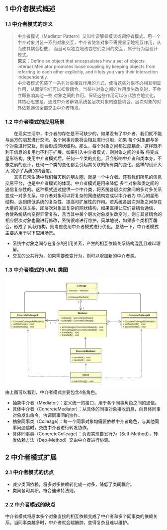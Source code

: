 ## 1 中介者模式概述
### 1.1 中介者模式的定义
> 中介者模式（Mediator Pattern）又叫作调解者模式或调停者模式。用一个中介对象封装一系列对象交互，中介者使各对象不需要显示地相互作用，从而使其耦合松散，
> 而且可以独立地改变它们之间的交互，属于行为型设计模式。
> <br>
> **原文**：Define an object that encapsulates how a set of objects interact.Mediator promotes loose coupling by keeping
> objects from referring to each other explicitly, and it lets you vary their interaction independently.
> <br>
> 中介者模式包装了一系列对象相互作用的方式，使得这些对象不必相互明显作用，从而使它们可以松散耦合。当某些对象之间的作用发生改变时，不会立即影响其他一些
> 对象之间的作用。保证这些作用可以彼此独立地变化。其核心思想是，通过中介者解耦系统各层次对象的直接耦合，层次对象的对外依赖通信全部交由中介者转发。

### 1.2 中介者模式的应用场景
&ensp;&ensp;&ensp;&ensp;在现实生活中，中介者的存在是不可缺少的，如果没有了中介者，我们就不能与远方的朋友进行交流。各个同事对象将会相互进行引用，如果
每个对象都与多个对象进行交互，则会形成网状结构。那么，每个对象之间都过度耦合，这样既不利于信息的复用也不利于扩展。如果引入中介者模式，则对象之间的关系
将变成星形结构。使用中介者模式后，任何一个类的变化，只会影响中介者和类本身，不像之前的设计，任何一个类的变化都会引起其关联的所有类的变化。这样的设计大大
减少了系统的耦合度。<br>
&ensp;&ensp;&ensp;&ensp;其实日常生活中我们每天刷的朋友圈，就是一个中介者。还有我们所见的信息交易平台，也是中介者模式的体现。中介者模式是用来降低
多个对象和类之间的通信复杂性的。这种模式通过提供一个中介类，将系统各层次对象间的多对多关系变成一对多关系，中介者对象可以将复杂的网络结构变成以中介者为
中心的星形结构，达到降低系统的复杂性、提高可扩展性的作用。若系统各层次对象之间存在大量的关联关系，即层次对象呈复杂的网状结构，如果直接让它们紧耦合通信，
会使系统结构变得异常复杂，且当其中某个层次对象发生改变时，则与其紧耦合的相应层次对象也需进行修改，系统很难进行维护。简单地说，如果多个类相互耦合，形成了
网状结构，则考虑使用中介者模式进行优化。总结一下，中介者模式主要适用于以下应用场景。
*   系统中对象之间存在复杂的引用关系，产生的相互依赖关系结构混乱且难以理解。
*   交互的公共行为，如果需要改变行为，则可以增加新的中介者类。

### 1.3 中介者模式的 UML 类图
![图片](中介者模式.png)
<br>
由上图可以看到，中介者模式主要包含4各角色。
*   抽象中介者（Mediator）：定义统一的接口，用于各个同事角色之间的通信。
*   具体中介者（ConcreteMediator）：从具体的同事对象接收消息，向具体同事对象发出命令，协调同事间的协作。
*   抽象同事类（Colleage）：每一个同事对象均需要依赖中介者角色，与其他同事间通信时，交由中介者进行转发协作。
*   具体同事类（ConcreteColleage）：负责实现自发行为（Self-Method），转发依赖方法（Dep-Method）交由中介者进行协调。

## 2 中介者模式扩展
### 2.1 中介者模式的优点
*   减少类间依赖，将多对多依赖转化成一对多，降低了类间耦合。
*   类间各司其职，符合迪米特法则。

### 2.2 中介者模式的缺点
中介者模式将原本多个对象直接的相互依赖变成了中介者和多个同事类的依赖关系。当同事类越多时，中介者就会越臃肿，变得复杂且难以维护。
